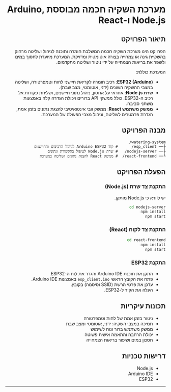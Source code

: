 <div dir="rtl">

# מערכת השקיה חכמה מבוססת Arduino, Node.js ו-React

## תיאור הפרויקט

הפרויקט הינו מערכת השקיה חכמה המשלבת חומרה ותוכנה לניהול ושליטה מרחוק בהשקיית גינה או צמחייה בצורה אוטומטית ומדויקת. המערכת מיועדת לחסוך במים ולשפר את בריאות הצמחייה על ידי ניטור ושליטה מתקדמים.

המערכת כוללת:

- **ESP32 (Arduino)**: רכיב חומרה לקריאת חיישני לחות וטמפרטורה, ושליטה במצבי ההשקיה השונים (ידני, אוטומטי, מצב שבת).
- **שרת Node.js**: אחראי על אחסון, ניהול נתוני חיישנים, ושליחת פקודות אל רכיב ה-ESP32. כולל ממשקי API ברורים ויכולת הגדרה קלה באמצעות משתני סביבה.
- **ממשק משתמש React**: ממשק וובי אינטואיטיבי להצגת נתונים בזמן אמת, הגדרת פרמטרים לשליטה, וניהול מצבי הפעולה של המערכת.

## מבנה הפרויקט

```
watering-system/
├── esp_client/      # קוד Arduino ESP32 לניהול הרכיבים והחיישנים
├── nodejs-server/   # שרת Node.js לטיפול בתקשורת ונתונים
└── react-frontend/  # ממשק React להצגת נתונים ושליטה במערכת
```

## הפעלת הפרויקט

### התקנת צד שרת (Node.js)

יש לוודא כי Node.js מותקן.

```sh
cd nodejs-server
npm install
npm start
```

### התקנת צד לקוח (React)

```sh
cd react-frontend
npm install
npm start
```

### התקנת ESP32

- התקן את תוכנת Arduino IDE והגדר את לוח ה-ESP32.
- פתח את הקובץ הראשי `esp_client.ino` באמצעות Arduino IDE.
- עדכן את פרטי הרשת (SSID וסיסמה) בקובץ.
- העלה את הקוד ל-ESP32.

## תכונות עיקריות

- ניטור בזמן אמת של לחות וטמפרטורה
- תמיכה במצבי השקיה: ידני, אוטומטי ומצב שבת
- ממשק משתמש ברור ונוח לשימוש
- יכולת הרחבה והתאמה אישית פשוטה
- חסכון במים ושיפור בריאות הצמחייה

## דרישות טכניות

- Node.js
- Arduino IDE
- ESP32

---
</div>

